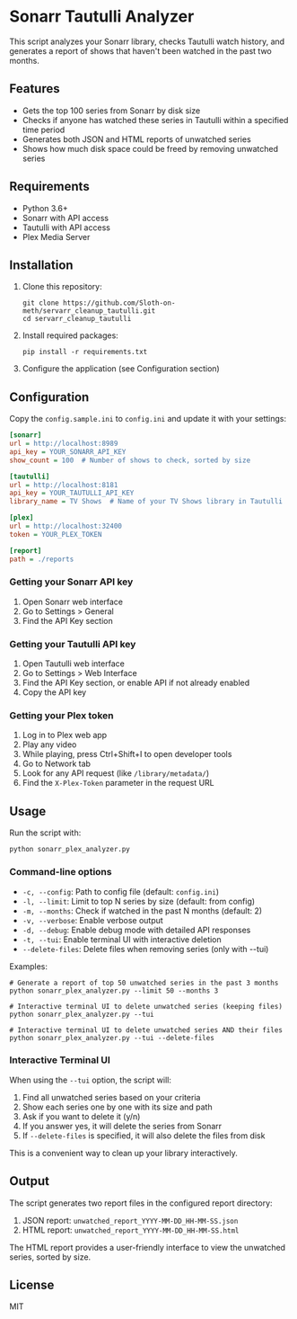 # Sonarr Tautulli Analyzer

This script analyzes your Sonarr library, checks Tautulli watch history, and generates a report of shows that haven't been watched in the past two months.

## Features

- Gets the top 100 series from Sonarr by disk size
- Checks if anyone has watched these series in Tautulli within a specified time period
- Generates both JSON and HTML reports of unwatched series
- Shows how much disk space could be freed by removing unwatched series

## Requirements

- Python 3.6+
- Sonarr with API access
- Tautulli with API access
- Plex Media Server

## Installation

1. Clone this repository:
   ```
   git clone https://github.com/Sloth-on-meth/servarr_cleanup_tautulli.git
   cd servarr_cleanup_tautulli
   ```

2. Install required packages:
   ```
   pip install -r requirements.txt
   ```

3. Configure the application (see Configuration section)

## Configuration

Copy the `config.sample.ini` to `config.ini` and update it with your settings:

```ini
[sonarr]
url = http://localhost:8989
api_key = YOUR_SONARR_API_KEY
show_count = 100  # Number of shows to check, sorted by size

[tautulli]
url = http://localhost:8181
api_key = YOUR_TAUTULLI_API_KEY
library_name = TV Shows  # Name of your TV Shows library in Tautulli

[plex]
url = http://localhost:32400
token = YOUR_PLEX_TOKEN

[report]
path = ./reports
```

### Getting your Sonarr API key

1. Open Sonarr web interface
2. Go to Settings > General
3. Find the API Key section

### Getting your Tautulli API key

1. Open Tautulli web interface
2. Go to Settings > Web Interface
3. Find the API Key section, or enable API if not already enabled
4. Copy the API key

### Getting your Plex token

1. Log in to Plex web app
2. Play any video
3. While playing, press Ctrl+Shift+I to open developer tools
4. Go to Network tab
5. Look for any API request (like `/library/metadata/`)
6. Find the `X-Plex-Token` parameter in the request URL

## Usage

Run the script with:

```
python sonarr_plex_analyzer.py
```

### Command-line options

- `-c, --config`: Path to config file (default: `config.ini`)
- `-l, --limit`: Limit to top N series by size (default: from config)
- `-m, --months`: Check if watched in the past N months (default: 2)
- `-v, --verbose`: Enable verbose output
- `-d, --debug`: Enable debug mode with detailed API responses
- `-t, --tui`: Enable terminal UI with interactive deletion
- `--delete-files`: Delete files when removing series (only with --tui)

Examples:
```
# Generate a report of top 50 unwatched series in the past 3 months
python sonarr_plex_analyzer.py --limit 50 --months 3

# Interactive terminal UI to delete unwatched series (keeping files)
python sonarr_plex_analyzer.py --tui

# Interactive terminal UI to delete unwatched series AND their files
python sonarr_plex_analyzer.py --tui --delete-files
```

### Interactive Terminal UI

When using the `--tui` option, the script will:

1. Find all unwatched series based on your criteria
2. Show each series one by one with its size and path
3. Ask if you want to delete it (y/n)
4. If you answer yes, it will delete the series from Sonarr
5. If `--delete-files` is specified, it will also delete the files from disk

This is a convenient way to clean up your library interactively.

## Output

The script generates two report files in the configured report directory:

1. JSON report: `unwatched_report_YYYY-MM-DD_HH-MM-SS.json`
2. HTML report: `unwatched_report_YYYY-MM-DD_HH-MM-SS.html`

The HTML report provides a user-friendly interface to view the unwatched series, sorted by size.

## License

MIT
